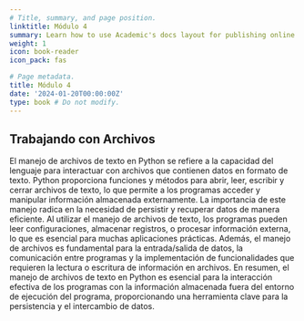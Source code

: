```yaml
---
# Title, summary, and page position.
linktitle: Módulo 4
summary: Learn how to use Academic's docs layout for publishing online courses, software documentation, and tutorials.
weight: 1
icon: book-reader
icon_pack: fas

# Page metadata.
title: Módulo 4
date: '2024-01-20T00:00:00Z'
type: book # Do not modify.
---
```


## Trabajando con Archivos

El manejo de archivos de texto en Python se refiere a la capacidad del lenguaje para interactuar con archivos que contienen datos en formato de texto. Python proporciona funciones y métodos para abrir, leer, escribir y cerrar archivos de texto, lo que permite a los programas acceder y manipular información almacenada externamente. La importancia de este manejo radica en la necesidad de persistir y recuperar datos de manera eficiente. Al utilizar el manejo de archivos de texto, los programas pueden leer configuraciones, almacenar registros, o procesar información externa, lo que es esencial para muchas aplicaciones prácticas. Además, el manejo de archivos es fundamental para la entrada/salida de datos, la comunicación entre programas y la implementación de funcionalidades que requieren la lectura o escritura de información en archivos. En resumen, el manejo de archivos de texto en Python es esencial para la interacción efectiva de los programas con la información almacenada fuera del entorno de ejecución del programa, proporcionando una herramienta clave para la persistencia y el intercambio de datos.
